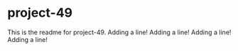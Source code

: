# project-49

This is the readme for project-49.
Adding a line!
Adding a line!
Adding a line!
Adding a line!
